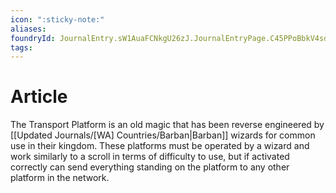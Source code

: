 ```yaml
---
icon: ":sticky-note:"
aliases: 
foundryId: JournalEntry.sW1AuaFCNkgU26zJ.JournalEntryPage.C45PPoBbkV4sdhpL
tags:
---
```


# Article
The Transport Platform is an old magic that has been reverse engineered by [[Updated Journals/[WA] Countries/Barban|Barban]] wizards for common use in their kingdom. These platforms must be operated by a wizard and work similarly to a scroll in terms of difficulty to use, but if activated correctly can send everything standing on the platform to any other platform in the network.